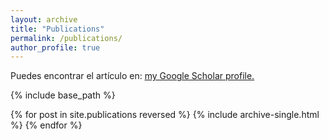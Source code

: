 ```yaml
---
layout: archive
title: "Publications"
permalink: /publications/
author_profile: true
---
```


Puedes encontrar el artículo en: <u><a href="https://scholar.google.com/citations?user=aMdEAVwAAAAJ&hl=es">my Google Scholar profile</a>.</u>



{% include base_path %}

{% for post in site.publications reversed %}
  {% include archive-single.html %}
{% endfor %}
